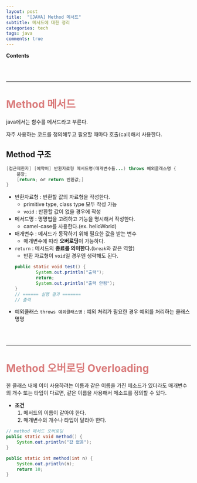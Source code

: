 ```yaml
---
layout: post
title:  "[JAVA] Method 메서드"
subtitle: 메서드에 대한 정리
categories: tech
tags: java
comments: true
---
```

**Contents**

<br/>
<br/>

---
# <span style="color:#da7c7c">Method 메서드</span>
java에서는 함수를 메서드라고 부른다.

자주 사용하는 코드를 정의해두고 필요할 때마다 호출(call)해서 사용한다.

## **Method 구조**
```java
[접근제한자] [예약어] 반환자료형 메서드명(매개변수들...) throws 예외클래스명 {
    문장;
    [return; or return 반환값;]   
}
```
- 반환자료형 : 반환할 값의 자료형을 작성한다.
    - primitive type, class type 모두 작성 가능
    - `void` : 반환할 값이 없을 경우에 작성
- 메서드명 : 명명법을 고려하고 기능을 명시해서 작성한다.
    - camel-case를 사용한다.(ex. helloWorld)
- 매개변수 : 메서드가 동작하기 위해 필요한 값을 받는 변수
    - 매개변수에 따라 **오버로딩**이 가능하다.
- `return` : 메서드의 **종료를 의미한다.**(`break`와 같은 역할)
    - 반환 자료형이 `void`일 경우엔 생략해도 된다.
    ```java
    public static void test() {
            System.out.println("출력");
            return;
            System.out.println("출력 안됨");
    }
    // ====== 실행 결과 =======
    // 출력
    ```
- 예외클래스 `throws 예외클래스명` : 예외 처리가 필요한 경우 예외를 처리하는 클래스 명명

<br/>
<br/>
<hr>

# <span style="color:#da7c7c">Method 오버로딩 Overloading</span>
한 클래스 내에 이미 사용하려는 이름과 같은 이름을 가진 메소드가 있더라도 매개변수의 개수 또는 타입이 다르면, 같은 이름을 사용해서 메소드를 정의할 수 있다.

- **조건**
    1. 메서드의 이름이 같아야 한다.
    2. 매개변수의 개수나 타입이 달라야 한다.

```java
// method 메서드 오버로딩
public static void method() {
    System.out.println("값 없음");
}

public static int method(int n) {
    System.out.println(n);
    return 10;
}
```